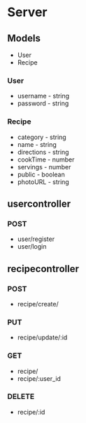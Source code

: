 # Server

## Models
- User
- Recipe

### User
- username - string
- password - string

### Recipe
- category - string
- name - string
- directions - string
- cookTime - number
- servings - number
- public - boolean
- photoURL - string

## usercontroller

### POST
- user/register
- user/login

## recipecontroller

### POST
- recipe/create/

### PUT
- recipe/update/:id

### GET
- recipe/
- recipe/:user_id

### DELETE
- recipe/:id